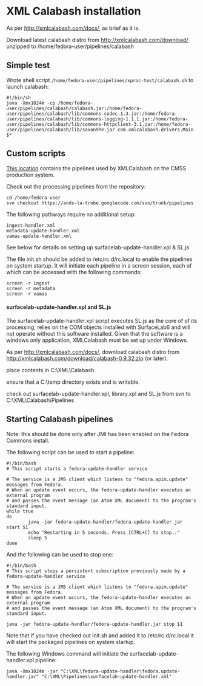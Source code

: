 # XML Calabash installation #

As per http://xmlcalabash.com/docs/, as brief as it is.

Download latest calabash distro from http://xmlcalabash.com/download/
unzipped to /home/fedora-user/pipelines/calabash

## Simple test ##

Wrote shell script `/home/fedora-user/pipelines/xproc-test/calabash.sh` to launch calabash:

```
#!/bin/sh
java -Xmx1024m -cp /home/fedora-user/pipelines/calabash/calabash.jar:/home/fedora-user/pipelines/calabash/lib/commons-codec-1.3.jar:/home/fedora-user/pipelines/calabash/lib/commons-logging-1.1.1.jar:/home/fedora-user/pipelines/calabash/lib/commons-httpclient-3.1.jar:/home/fedora-user/pipelines/calabash/lib/saxon9he.jar com.xmlcalabash.drivers.Main $*
```

## Custom scripts ##

[This location](http://code.google.com/p/ands-la-trobe/source/browse/#svn%2Ftrunk%2Fpipelines) contains the pipelines used by XMLCalabash on the CMSS production system.

Check out the processing pipelines from the repository:

```
cd /home/fedora-user
svn checkout https://ands-la-trobe.googlecode.com/svn/trunk/pipelines
```

The following pathways require no additional setup:

```
ingest-handler.xml
metadata-update-handler.xml
vamas-update-handler.xml
```

See below for details on setting up surfacelab-update-handler.xpl & SL.js

The file init.sh should be added to /etc/rc.d/rc.local to enable the pipelines on system startup. It will initiate each pipeline in a screen session, each of which can be accessed with the following commands:

```
screen -r ingest
screen -r metadata
screen -r vamas
```

#### surfacelab-update-handler.xpl and SL.js ####

The surfacelab-update-handler.xpl script executes SL.js as the core of of its processing, relies on the COM objects installed with SurfaceLab6 and will not operate without this software installed. Given that the software is a windows only application, XMLCalabash must be set up under Windows.

As per http://xmlcalabash.com/docs/, download calabash distro from http://xmlcalabash.com/download/calabash-0.9.32.zip (or later).

place contents in C:\XML\Calabash

ensure that a C:\temp directory exists and is writable.

check out surfacelab-update-handler.xpl, library.xpl and SL.js from svn to C:\XML\Calabash\Pipelines

## Starting Calabash pipelines ##

Note: this should be done only after JMI has been enabled on the Fedora Commons install.

The following script can be used to start a pipeline:

```
#!/bin/bash
# This script starts a fedora-update-handler service

# The service is a JMS client which listens to "fedora.apim.update" messages from Fedora.
# When an update event occurs, the fedora-update-handler executes an external program
# and passes the event message (an Atom XML document) to the program's standard input.
while true
do
        java -jar fedora-update-handler/fedora-update-handler.jar start $1
        echo "Restarting in 5 seconds. Press [CTRL+C] to stop.."
        sleep 5
done
```

And the following can be used to stop one:

```
#!/bin/bash
# This script stops a persistent subscription previously made by a fedora-update-handler service

# The service is a JMS client which listens to "fedora.apim.update" messages from Fedora.
# When an update event occurs, the fedora-update-handler executes an external program
# and passes the event message (an Atom XML document) to the program's standard input.

java -jar fedora-update-handler/fedora-update-handler.jar stop $1
```

Note that if you have checked out init.sh and added it to /etc/rc.d/rc.local it will start the packaged pipelines on system startup.

The following Windows command will initiate the surfacelab-update-handler.xpl pipeline:

```
java -Xmx1024m -jar "C:\XML\fedora-update-handler\fedora.update-handler.jar" "C:\XML\Pipelines\surfacelab-update-handler.xml"
```